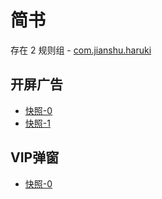 # 简书

存在 2 规则组 - [com.jianshu.haruki](/src/apps/com.jianshu.haruki.ts)

## 开屏广告

- [快照-0](https://i.gkd.li/import/13327285)
- [快照-1](https://i.gkd.li/import/13327288)

## VIP弹窗

- [快照-0](https://i.gkd.li/import/13327286)
